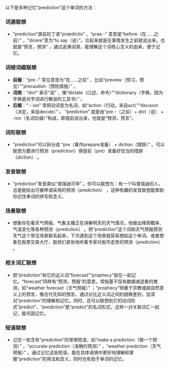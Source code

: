 以下是多种记忆“prediction”这个单词的方法：

### 词源联想
 - “prediction”源自拉丁语“praedictio” ，“prae -” 意思是“before（在……之前）” ，“dicere”意为“to say（说）”。合起来就是在事情发生之前就说出来，也就是“预言，预测” ，通过追溯词源，能理解这个词核心含义的由来，便于记忆。

### 词根词缀联想
 - **前缀**：“pre -” 常见意思为“在……之前” ，比如“preview（预习，预览）”“precaution（预防措施）” 。
 - **词根**：“dict” 表示“说” ，像“dictate（口述，命令）”“dictionary（字典，因为字典是对字词进行解说的工具书）” 。
 - **后缀**：“ - ion” 常把动词变为名词，如“action（行动，来自act）”“decision（决定，来自decide）” 。 “prediction” 就是由“pre -（之前）+ dict（说） + -ion（名词后缀）”构成，即提前说出来，也就是“预测，预言”。

### 词形联想
 - “prediction”可以拆分成 “pre（看作prepare准备） + diction（措辞）” 。可以联想为要进行预测（prediction）得提前（pre）准备好恰当的措辞（diction） 。

### 发音联想
 - “prediction”发音类似“普瑞迪可申” 。你可以联想为：有一个叫普瑞迪的人，总是能给出可被申请采用的预测（prediction） ，这种有趣的发音联想能帮助你记住单词的拼写和含义。

### 场景联想
 - 想象你在看天气预报，气象主播正在讲解明天的天气情况，他做出降雨概率、气温变化等各种预测（prediction） 。把“prediction”这个词和天气预报预测天气这个常见场景联系起来，下次遇到这个场景就容易想起这个单词。或者想象在股票交易大厅，股民们紧张地听着专家对股市走势的预测（prediction） 。

### 相关词汇联想
 - 把“prediction”和它的近义词“forecast”“prophecy”放在一起记忆。“forecast”同样有“预测，预报”的意思，常指基于现有数据或迹象的推测，如“weather forecast（天气预报）” ；“prophecy”侧重于宗教或超自然意义上的预言，像古代先知的预言。通过对比近义词之间的细微差别，加深对“prediction”的理解和记忆。同时，还可以联想到它的动词形式“predict”，“prediction”是“predict”的名词形式，这样一对关联词汇一起记，能巩固记忆。

### 短语联想
 - 记住一些含有“prediction”的常用短语，如“make a prediction（做一个预测）” ，“accurate prediction（准确的预测）” ，“weather prediction（天气预报）” 。通过记忆这些短语，能在具体语境中更好地理解和掌握“prediction”的用法和含义，同时也有助于单词的记忆。 